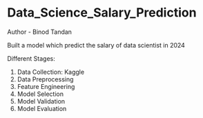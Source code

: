 # Data_Science_Salary_Prediction

Author - Binod Tandan<br>

Built a model which predict the salary of data scientist in 2024 <br>

Different Stages: <br>

1. Data Collection: Kaggle<br>
2. Data Preprocessing <br>
3. Feature Engineering <br>
4. Model Selection <br>
5. Model Validation <br>
6. Model Evaluation <br>